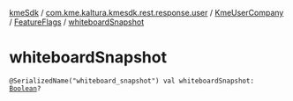 [kmeSdk](../../../index.md) / [com.kme.kaltura.kmesdk.rest.response.user](../../index.md) / [KmeUserCompany](../index.md) / [FeatureFlags](index.md) / [whiteboardSnapshot](./whiteboard-snapshot.md)

# whiteboardSnapshot

`@SerializedName("whiteboard_snapshot") val whiteboardSnapshot: `[`Boolean`](https://kotlinlang.org/api/latest/jvm/stdlib/kotlin/-boolean/index.html)`?`